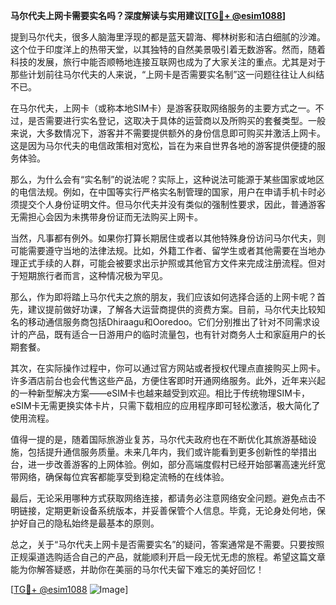 **马尔代夫上网卡需要实名吗？深度解读与实用建议[[TG💪+ @esim1088](https://t.me/s/esim1088)]**

提到马尔代夫，很多人脑海里浮现的都是蓝天碧海、椰林树影和洁白细腻的沙滩。这个位于印度洋上的热带天堂，以其独特的自然美景吸引着无数游客。然而，随着科技的发展，旅行中能否顺畅地连接互联网也成为了大家关注的重点。尤其是对于那些计划前往马尔代夫的人来说，“上网卡是否需要实名制”这一问题往往让人纠结不已。

在马尔代夫，上网卡（或称本地SIM卡）是游客获取网络服务的主要方式之一。不过，是否需要进行实名登记，这取决于具体的运营商以及所购买的套餐类型。一般来说，大多数情况下，游客并不需要提供额外的身份信息即可购买并激活上网卡。这是因为马尔代夫的电信政策相对宽松，旨在为来自世界各地的游客提供便捷的服务体验。

那么，为什么会有“实名制”的说法呢？实际上，这种说法可能源于某些国家或地区的电信法规。例如，在中国等实行严格实名制管理的国家，用户在申请手机卡时必须提交个人身份证明文件。但马尔代夫并没有类似的强制性要求，因此，普通游客无需担心会因为未携带身份证而无法购买上网卡。

当然，凡事都有例外。如果你打算长期居住或者以其他特殊身份访问马尔代夫，则可能需要遵守当地的法律法规。比如，外籍工作者、留学生或者其他需要在当地办理正式手续的人群，可能会被要求出示护照或其他官方文件来完成注册流程。但对于短期旅行者而言，这种情况极为罕见。

那么，作为即将踏上马尔代夫之旅的朋友，我们应该如何选择合适的上网卡呢？首先，建议提前做好功课，了解各大运营商提供的资费方案。目前，马尔代夫比较知名的移动通信服务商包括Dhiraagu和Ooredoo。它们分别推出了针对不同需求设计的产品，既有适合一日游用户的临时流量包，也有针对商务人士和家庭用户的长期套餐。

其次，在实际操作过程中，你可以通过官方网站或者授权代理点直接购买上网卡。许多酒店前台也会代售这些产品，方便住客即时开通网络服务。此外，近年来兴起的一种新型解决方案——eSIM卡也越来越受到欢迎。相比于传统物理SIM卡，eSIM卡无需更换实体卡片，只需下载相应的应用程序即可轻松激活，极大简化了使用流程。

值得一提的是，随着国际旅游业复苏，马尔代夫政府也在不断优化其旅游基础设施，包括提升通信服务质量。未来几年内，我们或许能看到更多创新性的举措出台，进一步改善游客的上网体验。例如，部分高端度假村已经开始部署高速光纤宽带网络，确保每位宾客都能享受到稳定流畅的在线体验。

最后，无论采用哪种方式获取网络连接，都请务必注意网络安全问题。避免点击不明链接，定期更新设备系统版本，并妥善保管个人信息。毕竟，无论身处何地，保护好自己的隐私始终是最基本的原则。

总之，关于“马尔代夫上网卡是否需要实名”的疑问，答案通常是不需要。只要按照正规渠道选购适合自己的产品，就能顺利开启一段无忧无虑的旅程。希望这篇文章能为你解答疑惑，并助你在美丽的马尔代夫留下难忘的美好回忆！

[[TG💪+ @esim1088](https://t.me/s/esim1088) ![Image](https://i.postimg.cc/4NQfJmqS/Snipaste-2025-05-13-00-14-12.png)]